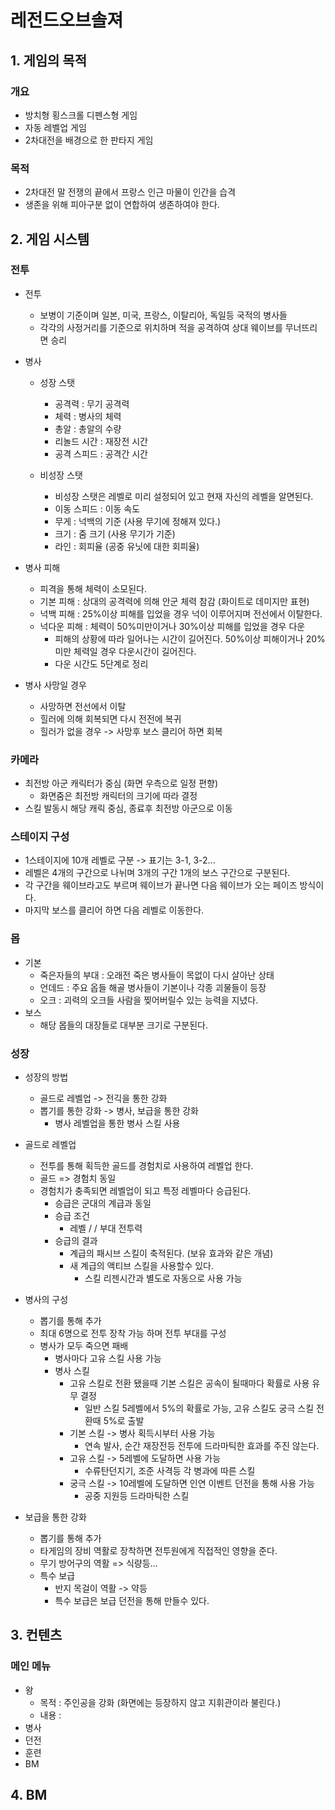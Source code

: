 # 레전드오브솔져
## 1. 게임의 목적
### 개요
- 방치형 횡스크롤 디펜스형 게임
- 자동 레벨업 게임
- 2차대전을 배경으로 한 판타지 게임

### 목적 
- 2차대전 말 전쟁의 끝에서 프랑스 인근 마물이 인간을 습격
- 생존을 위해 피아구분 없이 연합하여 생존하여야 한다. 

## 2. 게임 시스템
### 전투
- 전투
  - 보병이 기준이며 일본, 미국, 프랑스, 이탈리아, 독일등 국적의 병사들 
  - 각각의 사정거리를 기준으로 위치하며 적을 공격하여 상대 웨이브를 무너뜨리면 승리
- 병사
  - 성장 스탯
    - 공격력 : 무기 공격력
    - 체력 : 병사의 체력
    - 총알 : 총알의 수량
    - 리놀드 시간 : 재장전 시간
    - 공격 스피드 : 공격간 시간

  - 비성장 스탯
    - 비성장 스탯은 레벨로 미리 설정되어 있고 현재 자신의 레벨을 알면된다. 
    - 이동 스피드 : 이동 속도
    - 무게 : 넉백의 기준 (사용 무기에 정해져 있다.)
    - 크기 : 줌 크기 (사용 무기가 기준)
    - 라인 : 회피율 (공중 유닛에 대한 회피율)
  
- 병사 피해
  - 피격을 통해 체력이 소모된다.
  - 기본 피해 : 상대의 공격력에 의해 안군 체력 참감 (화이트로 데미지만 표현)
  - 넉백 피해 : 25%이상 피해를 입었을 경우 넉이 이루어지며 전선에서 이탈한다.
  - 넉다운 피해 : 체력이 50%미만이거나 30%이상 피해를 입었을 경우 다운
    - 피해의 상황에 따라 일어나는 시간이 길어진다. 50%이상 피해이거나 20%미만 체력일 경우 다운시간이 길어진다.
    - 다운 시간도 5단계로 정리   

- 병사 사망일 경우
  - 사망하면 전선에서 이탈
  - 힐러에 의해 회복되면 다시 전전에 복귀
  - 힐러가 없을 경우 -> 사망후 보스 클리어 하면 회복 

### 카메라
  - 최전방 아군 캐릭터가 중심 (화면 우측으로 일정 편향)
    - 화면줌은 최전방 캐릭터의 크기에 따라 결정 
  - 스킬 발동시 해당 캐릭 중심, 종료후 최전방 아군으로 이동

### 스테이지 구성
  - 1스테이지에 10개 레벨로 구분 -> 표기는 3-1, 3-2...
  - 레벨은 4개의 구간으로 나뉘며 3개의 구간 1개의 보스 구간으로 구분된다.
  - 각 구간을 웨이브라고도 부르며 웨이브가 끝나면 다음 웨이브가 오는 페이즈 방식이다.
  - 마지막 보스를 클리어 하면 다음 레벨로 이동한다.  

### 몹
  - 기본
    - 죽은자들의 부대 : 오래전 죽은 병사들이 목없이 다시 살아난 상태
    - 언데드 : 주요 옵들 해골 병사들이 기본이나 각종 괴물들이 등장
    - 오크 : 괴력의 오크들 사람을 찢어버릴수 있는 능력을 지녔다.
  - 보스
    - 해당 몹들의 대장들로 대부분 크기로 구분된다.  

### 성장
  - 성장의 방법
    - 골드로 레벨업 -> 전긱을 통한 강화
    - 뽑기를 통한 강화 -> 병사, 보급을 통한 강화
      - 병사 레벨업을 통한 병사 스킬 사용
    
  - 골드로 레벨업
    - 전투를 통해 획득한 골드를 경험치로 사용하여 레벨업 한다.
    - 골드 => 경험치 동일
    - 경험치가 충족되면 레벨업이 되고 특정 레벨마다 승급된다.
      - 승급은 군대의 계급과 동일
      - 승급 조건
        - 레벨 /  / 부대 전투력
      - 승급의 결과
        - 계급의 패시브 스킬이 축적된다. (보유 효과와 같은 개념)
        - 새 계급의 액티브 스킬을 사용할수 있다.
          - 스킬 리젠시간과 별도로 자동으로 사용 가능      
  
  - 병사의 구성
    - 뽑기를 통해 추가 
    - 최대 6명으로 전투 장착 가능 하며 전투 부대를 구성
    - 병사가 모두 죽으면 패배
      - 병사마다 고유 스킬 사용 가능
      - 병사 스킬
        - 고유 스킬로 전환 됐을때 기본 스킬은 공속이 될때마다 확률로 사용 유무 결정
          - 일반 스킬 5레벨에서 5%의 확률로 가능, 고유 스킬도 궁극 스킬 전환때 5%로 출발  
        - 기본 스킬 -> 병사 획득시부터 사용 가능
          - 연속 발사, 순간 재장전등 전투에 드라마틱한 효과를 주진 않는다.  
        - 고유 스킬 -> 5레벨에 도달하면 사용 가능
          - 수류탄던지기, 조준 사격등 각 병과에 따른 스킬 
        - 궁극 스킬 -> 10레벨에 도달하면 인연 이벤트 던전을 통해 사용 가능
          - 공중 지원등 드라마틱한 스킬      
  
  - 보급을 통한 강화
    - 뽑기를 통해 추가
    - 타게임의 장비 역활로 장착하면 전투원에게 직접적인 영향을 준다.
    - 무기 방어구의 역활 => 식량등...
    - 특수 보급
      - 반지 목걸이 역활 -> 약등
      - 특수 보급은 보급 던전을 통해 만들수 있다.  

## 3. 컨텐츠
### 메인 메뉴
  - 왕
    - 목적 : 주인공을 강화 (화면에는 등장하지 않고 지휘관이라 불린다.)
    - 내용 : 
  - 병사
  - 던전
  - 훈련
  - BM


## 4. BM
